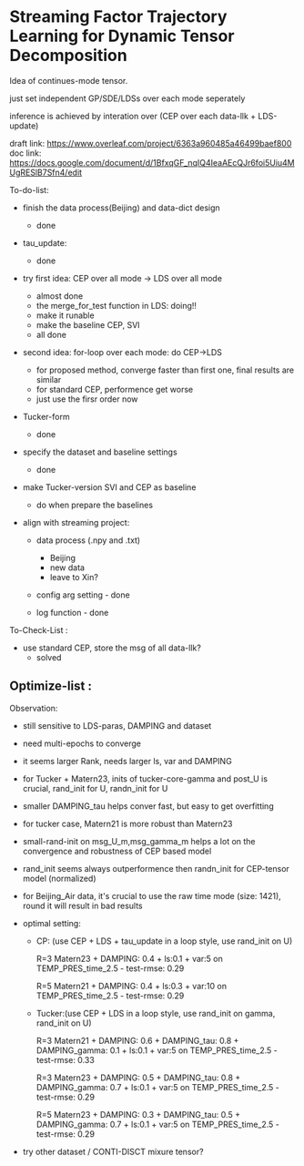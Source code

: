 # Streaming Factor Trajectory Learning for Dynamic Tensor Decomposition


Idea of continues-mode tensor. 

just set independent GP/SDE/LDSs over each mode seperately

inference is achieved by interation over (CEP over each data-llk + LDS-update)

draft link: https://www.overleaf.com/project/6363a960485a46499baef800
doc link: https://docs.google.com/document/d/1BfxqGF_nqIQ4IeaAEcQJr6foi5Uiu4MUgRESlB7Sfn4/edit

To-do-list:
- finish the data process(Beijing) and data-dict design 
  - done

- tau_update: 
  - done

- try first idea: CEP over all mode -> LDS over all mode
  - almost done
  - the merge_for_test function in LDS: doing!!
  - make it runable
  - make the baseline CEP, SVI
  - all done

- second idea: for-loop over each mode: do CEP->LDS
  - for proposed method, converge faster than first one, final results are similar
  - for standard CEP, performence get worse
  - just use the firsr order now

- Tucker-form 
  - done

- specify the dataset and baseline settings
  - done

- make Tucker-version SVI and CEP as baseline  
  - do when prepare the baselines

- align with streaming project:
  - data process (.npy and .txt)
    - Beijing
    - new data
    - leave to Xin?

  - config arg setting - done
  - log function - done

To-Check-List :
- use standard CEP, store the msg of all data-llk?
  - solved 


Optimize-list :
- 

Observation:
- still sensitive to LDS-paras, DAMPING and dataset
- need multi-epochs to converge
- it seems larger Rank, needs larger ls, var and DAMPING
- for Tucker + Matern23, inits of tucker-core-gamma and post_U is crucial,  rand_init for U, randn_init for U
- smaller DAMPING_tau helps conver fast, but easy to get overfitting
- for tucker case, Matern21 is more robust than Matern23 

- small-rand-init on msg_U_m,msg_gamma_m helps a lot on the convergence and robustness of CEP based model

- rand_init seems always outperformence then randn_init for CEP-tensor model (normalized)

- for Beijing_Air data, it's crucial to use the raw time mode (size: 1421), round it will result in bad results




- optimal setting: 
  - CP: (use CEP + LDS + tau_update in a loop style, use rand_init on U)
    
    R=3 Matern23 + DAMPING: 0.4 + ls:0.1 + var:5 on TEMP_PRES_time_2.5 - test-rmse: 0.29
    
    R=5 Matern21 + DAMPING: 0.4 + ls:0.3 + var:10 on TEMP_PRES_time_2.5 - test-rmse: 0.29


  - Tucker:(use CEP + LDS in a loop style, use rand_init on gamma, rand_init on U)
    
    R=3 Matern21 + DAMPING: 0.6 + DAMPING_tau: 0.8 + DAMPING_gamma: 0.1 + ls:0.1 + var:5 on TEMP_PRES_time_2.5 - test-rmse: 0.33

    R=3 Matern23 + DAMPING: 0.5 + DAMPING_tau: 0.8 + DAMPING_gamma: 0.7 + ls:0.1 + var:5 on TEMP_PRES_time_2.5 - test-rmse: 0.29

    R=5 Matern23 + DAMPING: 0.3 + DAMPING_tau: 0.5 + DAMPING_gamma: 0.7 + ls:0.1 + var:5 on TEMP_PRES_time_2.5 - test-rmse: 0.29


- try other dataset / CONTI-DISCT mixure tensor?